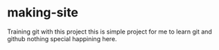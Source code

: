 # making-site
Training git with this project
this is simple project for me to learn git and github
nothing special happining here.

